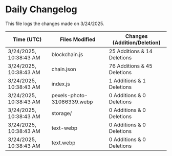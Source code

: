 # Daily Changelog

This file logs the changes made on 3/24/2025.

| Time (UTC)             | Files Modified                    | Changes (Addition/Deletion) |
|------------------------|-----------------------------------|-----------------------------|
| 3/24/2025, 10:38:43 AM | blockchain.js | 25 Additions & 14 Deletions |
| 3/24/2025, 10:38:43 AM | chain.json | 76 Additions & 45 Deletions |
| 3/24/2025, 10:38:43 AM | index.js | 1 Additions & 1 Deletions |
| 3/24/2025, 10:38:43 AM | pexels-photo-31086339.webp | 0 Additions & 0 Deletions |
| 3/24/2025, 10:38:43 AM | storage/ | 0 Additions & 0 Deletions |
| 3/24/2025, 10:38:43 AM | text-webp | 0 Additions & 0 Deletions |
| 3/24/2025, 10:38:43 AM | text.webp | 0 Additions & 0 Deletions |
